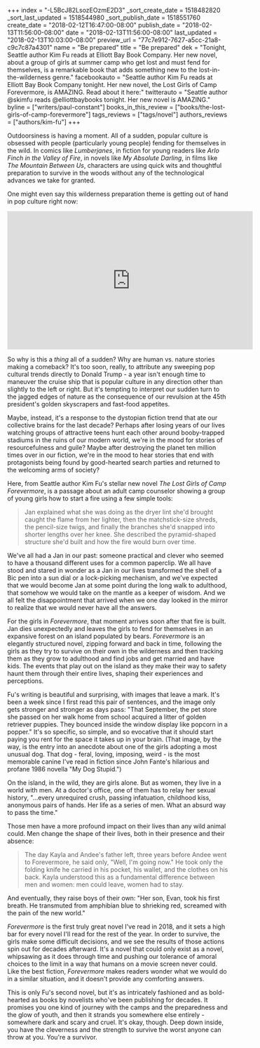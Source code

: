 +++
index = "-L5BcJ82LsozEOzmE2D3"
_sort_create_date = 1518482820
_sort_last_updated = 1518544980
_sort_publish_date = 1518551760
create_date = "2018-02-12T16:47:00-08:00"
publish_date = "2018-02-13T11:56:00-08:00"
date = "2018-02-13T11:56:00-08:00"
last_updated = "2018-02-13T10:03:00-08:00"
preview_url = "77c7e912-7627-a5cc-21a8-c9c7c87a4301"
name = "Be prepared"
title = "Be prepared"
dek = "Tonight, Seattle author Kim Fu reads at Elliott Bay Book Company. Her new novel, about a group of girls at summer camp who get lost and must fend for themselves, is a remarkable book that adds something new to the lost-in-the-wilderness genre."
facebookauto = "Seattle author Kim Fu reads at Elliott Bay Book Company tonight. Her new novel, the Lost Girls of Camp Forevermore, is AMAZING. Read about it here:"
twitterauto = "Seattle author @skimfu reads @elliottbaybooks tonight. Her new novel is AMAZING."
byline = ["writers/paul-constant"]
books_in_this_review = ["books/the-lost-girls-of-camp-forevermore"]
tags_reviews = ["tags/novel"]
authors_reviews = ["authors/kim-fu"]
+++

Outdoorsiness is having a moment. All of a sudden, popular culture is obsessed with people (particularly young people) fending for themselves in the wild. In comics like *Lumberjanes*, in fiction for young readers like *Arlo Finch in the Valley of Fire*, in novels like *My Absolute Darling*, in films like *The Mountain Between Us*, characters are using quick wits and thoughtful preparation to survive in the woods without any of the technological advances we take for granted. 

One might even say this wilderness preparation theme is getting out of hand in pop culture right now:

<iframe width="560" height="315" src="https://www.youtube.com/embed/baj6llvgpWA" frameborder="0" allow="autoplay; encrypted-media" allowfullscreen></iframe>

So why is this a *thing* all of a sudden? Why are human vs. nature stories making a comeback? It's too soon, really, to attribute any sweeping pop cultural trends directly to Donald Trump - a year isn't enough time to maneuver the cruise ship that is popular culture in any direction other than slightly to the left or right. But it's tempting to interpret our sudden turn to the jagged edges of nature as the consequence of our revulsion at the 45th president's golden skyscrapers and fast-food appetites.

Maybe, instead, it's a response to the dystopian fiction trend that ate our collective brains for the last decade? Perhaps after losing years of our lives watching groups of attractive teens hunt each other around booby-trapped stadiums in the ruins of our modern world, we're in the mood for stories of resourcefulness and guile? Maybe after destroying the planet ten million times over in our fiction, we're in the mood to hear stories that end with protagonists being found by good-hearted search parties and returned to the welcoming arms of society?

Here, from Seattle author Kim Fu's stellar new novel *The Lost Girls of Camp Forevermore*, is a passage about an adult camp counselor showing a group of young girls how to start a fire using a few simple tools:

<blockquote>Jan explained what she was doing as the dryer lint she'd brought caught the flame from her lighter, then the matchstick-size shreds, the pencil-size twigs, and finally the branches she'd snapped into shorter lengths over her knee. She described the pyramid-shaped structure she'd built and how the fire would burn over time.</blockquote>

We've all had a Jan in our past: someone practical and clever who seemed to have a thousand different uses for a common paperclip. We all have stood and stared in wonder as a Jan in our lives transformed the shell of a Bic pen into a sun dial or a lock-picking mechanism, and we've expected that we would become Jan at some point during the long walk to adulthood, that somehow we would take on the mantle as a keeper of wisdom. And we all felt the disappointment that arrived when we one day looked in the mirror to realize that we would never have all the answers.

For the girls in *Forevermore*, that moment arrives soon after that fire is built. Jan dies unexpectedly and leaves the girls to fend for themselves in an expansive forest on an island populated by bears. *Forevermore* is an elegantly structured novel, zipping forward and back in time, following the girls as they try to survive on their own in the wilderness and then tracking them as they grow to adulthood and find jobs and get married and have kids. The events that play out on the island as they make their way to safety haunt them through their entire lives, shaping their experiences and perceptions.

Fu's writing is beautiful and surprising, with images that leave a mark. It's been a week since I first read this pair of sentences, and the image only gets stronger and stronger as days pass: "That September, the pet store she passed on her walk home from school acquired a litter of golden retriever puppies. They bounced inside the window display like popcorn in a popper." It's so specific, so simple, and so evocative that it should start paying you rent for the space it takes up in your brain. (That image, by the way, is the entry into an anecdote about one of the girls adopting a most unusual dog. That dog - feral, loving, imposing, weird - is the most memorable canine I've read in fiction since John Fante's hilarious and profane 1986 novella "My Dog Stupid.")

On the island, in the wild, they are girls alone. But as women, they live in a world with men. At a doctor's office, one of them has to relay her sexual history, "…every unrequired crush, passing infatuation, childhood kiss, anonymous pairs of hands. Her life as a series of men. What an absurd way to pass the time." 

Those men have a more profound impact on their lives than any wild animal could. Men change the shape of their lives, both in their presence and their absence:

<blockquote> The day Kayla and Andee's father left, three years before Andee went to Forevermore, he said only, "Well, I'm going now." He took only the folding knife he carried in his pocket, his wallet, and the clothes on his back. Kayla understood this as a fundamental difference between men and women: men could leave, women had to stay.</blockquote>

And eventually, they raise boys of their own: "Her son, Evan, took his first breath. He transmuted from amphibian blue to shrieking red, screamed with the pain of the new world."

*Forevermore* is the first truly great novel I've read in 2018, and it sets a high bar for every novel I'll read for the rest of the year. In order to survive, the girls make some difficult decisions, and we see the results of those actions spin out for decades afterward. It's a novel that could only exist as a novel, whipsawing as it does through time and pushing our tolerance of amoral choices to the limit in a way that humans on a movie screen never could. Like the best fiction, *Forevermore* makes readers wonder what we would do in a similar situation, and it doesn't provide any comforting answers.
 
This is only Fu's second novel, but it's as intricately fashioned and as bold-hearted as books by novelists who've been publishing for decades. It promises you one kind of journey with the camps and the preparedness and the glow of youth, and then it strands you somewhere else entirely - somewhere dark and scary and cruel. It's okay, though. Deep down inside, you have the cleverness and the strength to survive the worst anyone can throw at you. You're a survivor.





